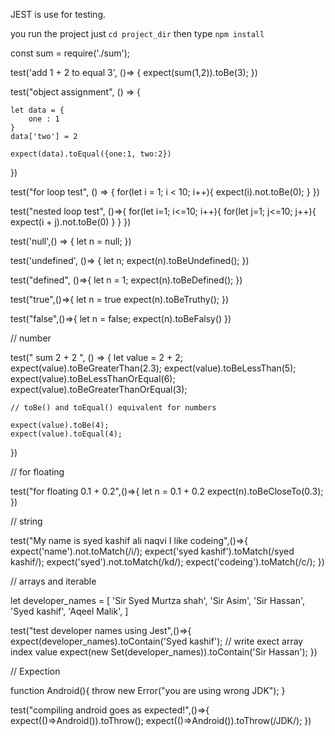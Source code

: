 JEST is use for testing.

you run the project just
`cd project_dir`
then type
`npm install`


const sum = require('./sum');

test('add 1 + 2 to equal 3', ()=> {
	expect(sum(1,2)).toBe(3);
})


test("object assignment", () => {

	let data = {
		one : 1
	}
	data['two'] = 2

	expect(data).toEqual({one:1, two:2})
})


test("for loop test", () => {
	for(let i = 1; i < 10; i++){
		expect(i).not.toBe(0);
	}
})


test("nested loop test", ()=>{
	for(let i=1; i<=10; i++){
		for(let j=1; j<=10; j++){
			expect(i + j).not.toBe(0)
		}
	}
})

test('null',() => {
	let n = null;
})

test('undefined', ()=> {
	let n;
	expect(n).toBeUndefined();
})

test("defined", ()=>{
	let n = 1;
	expect(n).toBeDefined();
})

test("true",()=>{
	let n = true
	expect(n).toBeTruthy();
})

test("false",()=>{
	let n =  false;
	expect(n).toBeFalsy()
})


// number

test(" sum 2 + 2 ", () => {
	let value = 2 + 2;
	expect(value).toBeGreaterThan(2.3);
	expect(value).toBeLessThan(5);
	expect(value).toBeLessThanOrEqual(6);
	expect(value).toBeGreaterThanOrEqual(3);

	// toBe() and toEqual() equivalent for numbers

	expect(value).toBe(4);
	expect(value).toEqual(4);
})



// for floating


test("for floating 0.1 + 0.2",()=>{
	let n = 0.1 + 0.2
	expect(n).toBeCloseTo(0.3);
})

// string

test("My name is syed kashif ali naqvi I like codeing",()=>{
	expect('name').not.toMatch(/i/);
	expect('syed kashif').toMatch(/syed kashif/);
	expect('syed').not.toMatch(/kd/);
	expect('codeing').toMatch(/c/);
})



// arrays and iterable

let developer_names = [
	'Sir Syed Murtza shah',
	'Sir Asim',
	'Sir Hassan',
	'Syed kashif',
	'Aqeel Malik',
]

test("test developer names using Jest",()=>{
	expect(developer_names).toContain('Syed kashif'); // write exect array index value
	expect(new Set(developer_names)).toContain('Sir Hassan');
})



// Expection

function Android(){
	throw new Error("you are using wrong JDK");
}


test("compiling android goes as expected!",()=>{
	expect(()=>Android()).toThrow();
	expect(()=>Android()).toThrow(/JDK/);
})
